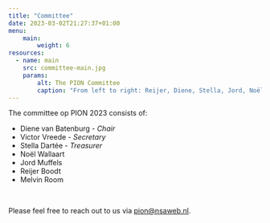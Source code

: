 ```yaml
---
title: "Committee"
date: 2023-03-02T21:27:37+01:00
menu:
    main:
        weight: 6
resources:
  - name: main
    src: committee-main.jpg
    params:
        alt: The PION Committee
        caption: "From left to right: Reijer, Diene, Stella, Jord, Noël, Victor"
---
```


The committee op PION 2023 consists of:

-   Diene van Batenburg - _Chair_
-   Victor Vreede - _Secretary_
-   Stella Dartée - _Treasurer_
-   Noël Wallaart
-   Jord Muffels
-   Reijer Boodt
-   Melvin Room

<br>

Please feel free to reach out to us via pion@nsaweb.nl.
